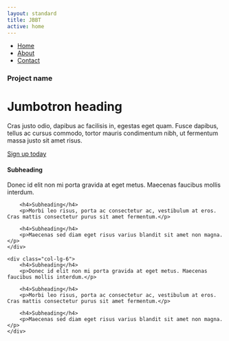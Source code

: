 ```yaml
---
layout: standard
title: JBBT
active: home
---
```


<div class="header clearfix">
	<nav>
		<ul class="nav nav-pills pull-right">
			<li role="presentation" class="active"><a href="#">Home</a></li>
			<li role="presentation"><a href="#">About</a></li>
			<li role="presentation"><a href="#">Contact</a></li>
		</ul>
	</nav>
	<h3 class="text-muted">Project name</h3>
</div>

<div class="jumbotron">
	<h1>Jumbotron heading</h1>
	<p class="lead">Cras justo odio, dapibus ac facilisis in, egestas eget quam. Fusce dapibus, tellus ac cursus commodo, tortor mauris condimentum nibh, ut fermentum massa justo sit amet risus.</p>
	<p><a class="btn btn-lg btn-success" href="#" role="button">Sign up today</a></p>
</div>

<div class="row marketing">
	<div class="col-lg-6">
		<h4>Subheading</h4>
		<p>Donec id elit non mi porta gravida at eget metus. Maecenas faucibus mollis interdum.</p>

		<h4>Subheading</h4>
		<p>Morbi leo risus, porta ac consectetur ac, vestibulum at eros. Cras mattis consectetur purus sit amet fermentum.</p>

		<h4>Subheading</h4>
		<p>Maecenas sed diam eget risus varius blandit sit amet non magna.</p>
	</div>

	<div class="col-lg-6">
		<h4>Subheading</h4>
		<p>Donec id elit non mi porta gravida at eget metus. Maecenas faucibus mollis interdum.</p>

		<h4>Subheading</h4>
		<p>Morbi leo risus, porta ac consectetur ac, vestibulum at eros. Cras mattis consectetur purus sit amet fermentum.</p>

		<h4>Subheading</h4>
		<p>Maecenas sed diam eget risus varius blandit sit amet non magna.</p>
	</div>
</div>